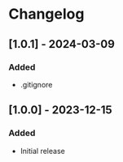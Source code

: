 # Changelog

## [1.0.1] - 2024-03-09
### Added
- .gitignore


## [1.0.0] - 2023-12-15
### Added
- Initial release
